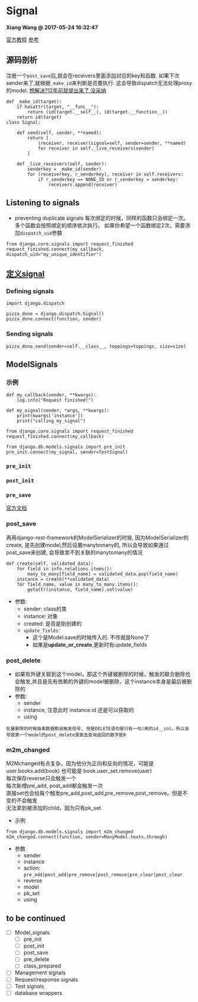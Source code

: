 # Signal
**Xiang Wang @ 2017-05-24 16:32:47**

[官方教程](https://docs.djangoproject.com/en/5.0/topics/signals/) [参考](https://docs.djangoproject.com/en/3.0/ref/signals/)

## 源码剖析
注册一个`post_save`后,就会在receivers里面添加对应的key和函数. 如果下次sender来了,就根据`_make_id`来判断是否要执行. 这会导致dispatch无法处理proxy的model. [想解决?12年前就提出来了,没采纳](https://code.djangoproject.com/attachment/ticket/9318/0001-Propagate-message-to-parent-s-handler-sender-is-chil.patch)

```python3
def _make_id(target):
    if hasattr(target, "__func__"):
        return (id(target.__self__), id(target.__function__))
    return id(target)
class Signal:

    def send(self, sender, **named):
        return [
            (receiver, receiver(signal=self, sender=sender, **named)
            for receiver in self._live_receivers(sender)
        ]

    def _live_receivers(self, sender):
        senderkey = _make_id(sender)
        for (receiverkey, r_senderkey), receiver in self.receivers:
            if r_senderkey == NONE_ID or r_senderkey = senderkey:
                receivers.append(receiver)
```

## Listening to signals
* preventing duplicate signals
每次绑定的时候，同样的函数只会绑定一次。多个函数会按照绑定的顺序依次执行。 如果你希望一个函数绑定2次，需要添加`dispatch_uid`参数
```
from django.core.signals import request_finished  
request_finished.connect(my_callback, dispatch_uid="my_unique_identifier")
```

## [定义signal](https://docs.djangoproject.com/en/5.0/topics/signals/#defining-and-sending-signals)
### Defining signals
```
import django.dispatch

pizza_done = django.dispatch.Signal()
pizza_done.connect(function, sender)
```

### Sending signals
```
pizza_done.send(sender=self.__class__, toppings=toppings, size=size)
```

## ModelSignals
### 示例
```
def my_callback(sender, **kwargs):
    log.info("Request finished!")

def my_signal(sender, *args, **kwargs):
    print(kwargs['instance'])
    print("calling my_signal")

from django.core.signals import request_finished
request_finished.connect(my_callback)

from django.db.models.signals import pre_init
pre_init.connect(my_signal, sender=TestSignal)
```

### `pre_init`
### `post_init`

### `pre_save`
[官方文档](http://ramwin.com:8888/ref/signals.html#pre-save)

### post_save
再用django-rest-framework的ModelSerializer的时候, 因为ModelSerializer的create, 是先创建model,然后设置manytomany的, 所以会导致如果通过post_save来创建, 会导致拿不到关联的manytomany的情况
```
def create(self, validated_data):
    for field in info.relations.items():
        many_to_many[field_name] = validated_data.pop(field_name)
    instance = create(**validated_data)
    for field_name, value in many_to_many.items():
        getattr(instance, field_name).set(value)
```
* 参数:
    * sender: class的类
    * instance: 对象
    * created: 是否是刚创建的
    * `update_fields`:
        * 这个是Model.save的时候传入的. 不传就是None了
        * 如果是**update_or_create**,更新时有update_fields


### post_delete
* 如果有外键关联到这个model，那这个外键被删除的时候，触发的联合删除也会触发,并且是先有依赖的外键的model被删除，这个instance本身是最后被删除的
* 参数:
    * sender
    * instance, 注意此时 instance.id 还是可以获取的
    * using
```{note}
批量删除的时候每条数据都会触发信号, 但是DELETE语句是只有一句(用的id__in)。所以会导致第一个model的post_delete里面去查询返回的数字是0
```

### m2m_changed
M2Mchanged有点复杂，因为他分为正向和反向的情况，可能是user.books.add(book) 也可能是 book.user_set.remove(user)  
每次保存reverse只会触发一个  
每次新增pre_add, post_add都会触发一次  
直接set也会给每个触发pre_add,post_add,pre_remove,post_remove。但是不变的不会触发  
无法拿到被添加的child，因为只有pk_set  
* 示例
```
from django.db.models.signals import m2m_changed
m2m_changed.connect(function, sender=ManyModel.texts.through)
```
* 参数
    * sender
    * instance
    * action: `pre_add|post_add|pre_remove|post_remove|pre_clear|post_clear`
    * reverse
    * model
    * pk_set
    * using

## to be continued
* [ ] Model_signals
    * [ ] pre_init
    * [ ] post_init
    * [ ] post_save
    * [ ] pre_delete
    * [ ] class_prepared
* [ ] Management signals
* [ ] Request/response signals
* [ ] Test signals
* [ ] database wrappers
